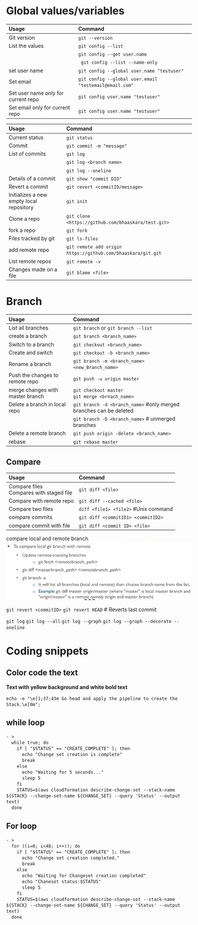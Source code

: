 # Global values/variables
Usage | Command
:-- | :--
Git version | `git --version`
List the values | `git config --list`
 | | `git config --get user.name`
 | | ` git config --list --name-only`
set user name | `git config --global user.name "testuser"`
Set email | `git config --global user.email "testemail@email.com"`
Set user name only for current repo | `git config user.name "testuser"`
Set email only for current repo | `git config user.name "testuser"`



Usage | Command
:-- | :--
Current status | `git status`
Commit | `git commit -m "message"`
List of commits | `git log`
 | | `git log <branch name>`
  | | `git log --oneline`
Details of a commit | `git show "commit DID"`
Revert a commit | `git revert <commitID/message>`
Initializes a new empty local repository | `git init` 
Clone a repo | `git clone <https://github.com/bhaaskara/test.git>` 
fork a repo | `git fork` 
Files tracked by git | `git ls-files`
add remote repo | `git remote add origin https://github.com/bhaaskara/git.git`
List remote repos | `git remote -v `
Changes made on a file | `git blame <file>`

# Branch
Usage | Command
:-- | :--
List all branches | `git branch` or `git branch --list`
create a branch | `git branch <branch_name>`
Switch to a branch | `git checkout <branch_name>`
Create and switch | `git checkout -b <branch_name>`
Rename a branch | `git branch -m <branch_name> <new_Branch_name>`
Push the changes to remote repo | `git push -u origin master`
merge changes with master branch | `git checkout master` <br/>`git merge <brnach_name>`
Delete a branch in local repo | `git branch -d <branch_name>` #only merged branches can be deleted
  | | `git branch -D <branch_name>` # unmerged branches 
Delete a remote branch | `git push origin -delete <branch_name>`
rebase | `git rebase master` 

## Compare
Usage | Command
:-- | :--
Compare files <br/> Compares with staged file| `git diff <file>`
Compare with remote repo | `git diff --cached <file>`
Compare two files | `diff <file1> <file2>` #Unix command
compare commits | `git diff <commitID1> <commitID2>`
compare commit with file | `git diff <commit ID> <file>`

compare local and remote branch
![](Pasted%20image%2020220513145014.png)

`git revert <commitID>`
`git revert HEAD` # Reverts last commit

`git log`
`git log --all`
`git log --graph`
`git log --graph --decorate --oneline`

# Coding snippets
## Color code the text
**Text with yellow background and white  bold text**
```
echo -e "\e[1;37;43m Go head and apply the pipeline to create the Stack.\e[0m";
```
## while loop
```
- >
  while true; do
    if [ "$STATUS" == "CREATE_COMPLETE" ]; then
      echo "Change set creation is complete"
      break
    else
      echo "Waiting for 5 seconds..."
      sleep 5
    fi
    STATUS=$(aws cloudformation describe-change-set --stack-name ${STACK} --change-set-name ${CHANGE_SET} --query 'Status' --output text)
  done
```
## For loop
```
- >
  for ((i=0; i<48; i++)); do
    if [ "$STATUS" == "CREATE_COMPLETE" ]; then
      echo "Change set creation completed."
      break
    else
      echo "Waiting for Changeset creation completed"
      echo "Chaneset status:$STATUS"
      sleep 5
    fi
    STATUS=$(aws cloudformation describe-change-set --stack-name ${STACK} --change-set-name ${CHANGE_SET} --query 'Status' --output text)
  done
```